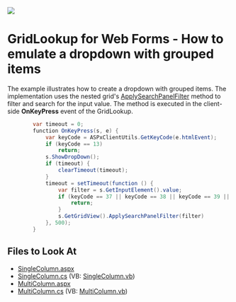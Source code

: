 <!-- default badges list -->
[![](https://img.shields.io/badge/📖_How_to_use_DevExpress_Examples-e9f6fc?style=flat-square)](https://docs.devexpress.com/GeneralInformation/403183)
<!-- default badges end -->

# GridLookup for Web Forms - How to emulate a dropdown with grouped items

The example illustrates how to create a dropdown with grouped items. The implementation uses the nested grid's <a href="https://docs.devexpress.com/AspNet/js-ASPxClientGridView.ApplySearchPanelFilter(value)">ApplySearchPanelFilter</a> method to filter and search for the input value. The method is executed in the client-side **OnKeyPress** event of the GridLookup.

```cs
        var timeout = 0;
        function OnKeyPress(s, e) {
            var keyCode = ASPxClientUtils.GetKeyCode(e.htmlEvent);
            if (keyCode == 13)
                return;
            s.ShowDropDown();
            if (timeout) {
                clearTimeout(timeout);
            }
            timeout = setTimeout(function () {
                var filter = s.GetInputElement().value;
                if (keyCode == 37 || keyCode == 38 || keyCode == 39 || keyCode == 40) {
                    return;
                }
                s.GetGridView().ApplySearchPanelFilter(filter)
            }, 500);
        }

```


<!-- default file list -->

## Files to Look At

- [SingleColumn.aspx](./CS/DXWebApplication1/SingleColumn.aspx)
- [SingleColumn.cs](./CS/DXWebApplication1/SingleColumn.aspx.cs) (VB: [SingleColumn.vb](./VB/DXWebApplication1/SingleColumn.aspx.vb))
- [MultiColumn.aspx](./CS/DXWebApplication1/MultiColumn.aspx)
- [MultiColumn.cs](./CS/DXWebApplication1/MultiColumn.aspx.cs) (VB: [MultiColumn.vb](./VB/DXWebApplication1/MultiColumn.aspx.vb))

<!-- default file list end --> 

<!-- 


